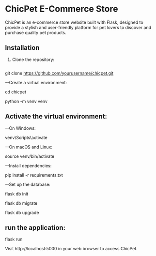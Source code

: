 # ChicPet E-Commerce Store

ChicPet is an e-commerce store website built with Flask, designed to provide a stylish and user-friendly platform for pet lovers to discover and purchase quality pet products.


## Installation

1. Clone the repository:
   ```bash
git clone https://github.com/yourusername/chicpet.git

--Create a virtual environment:

cd chicpet

python -m venv venv

## Activate the virtual environment:


--On Windows:

venv\Scripts\activate


--On macOS and Linux:

source venv/bin/activate



--Install dependencies:

pip install -r requirements.txt


--Set up the database:

flask db init

flask db migrate

flask db upgrade


## run the application:

flask run

Visit http://localhost:5000 in your web browser to access ChicPet.
